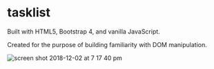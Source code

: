 # tasklist

Built with HTML5, Bootstrap 4, and vanilla JavaScript.

Created for the purpose of building familiarity with DOM manipulation.

![screen shot 2018-12-02 at 7 17 40 pm](https://user-images.githubusercontent.com/33525322/49347935-e80c8880-f667-11e8-947c-d8e526930f8b.png)
